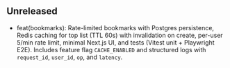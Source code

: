 ## Unreleased

- feat(bookmarks): Rate-limited bookmarks with Postgres persistence, Redis caching for top list (TTL 60s) with invalidation on create, per-user 5/min rate limit, minimal Next.js UI, and tests (Vitest unit + Playwright E2E). Includes feature flag `CACHE_ENABLED` and structured logs with `request_id`, `user_id`, `op`, and `latency`.

